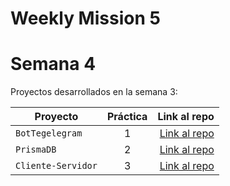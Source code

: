 # Weekly Mission 5

# Semana 4 

Proyectos desarrollados en la semana 3:

| Proyecto | Práctica | Link al repo |
| ------------- |:-------------:| -----:|
|`BotTegelegram`|1|[Link al repo](https://github.com/idanielmeza/telegram-bot-lx)|
|`PrismaDB`|2|[Link al repo](https://github.com/idanielmeza/primadb)|
|`Cliente-Servidor`|3|[Link al repo](https://github.com/idanielmeza/servidor-launchx)|
